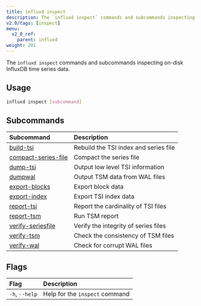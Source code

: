 ```yaml
---
title: influxd inspect
description: The `influxd inspect` commands and subcommands inspecting on-disk InfluxDB time series data.
v2.0/tags: [inspect]
menu:
  v2_0_ref:
    parent: influxd
weight: 201
---
```


The `influxd inspect` commands and subcommands inspecting on-disk InfluxDB time series data.

## Usage
```sh
influxd inspect [subcommand]
```

## Subcommands
| Subcommand                                                                     | Description                           |
|:----------                                                                     |:-----------                           |
| [build-tsi](/v2.0/reference/cli/influxd/inspect/build-tsi/)                    | Rebuild the TSI index and series file |
| [compact-series-file](/v2.0/reference/cli/influxd/inspect/compact-series-file) | Compact the series file               |
| [dump-tsi](/v2.0/reference/cli/influxd/inspect/dump-tsi/)                      | Output low level TSI information      |
| [dumpwal](/v2.0/reference/cli/influxd/inspect/dumpwal/)                        | Output TSM data from WAL files        |
| [export-blocks](/v2.0/reference/cli/influxd/inspect/export-blocks/)            | Export block data                     |
| [export-index](/v2.0/reference/cli/influxd/inspect/export-index/)              | Export TSI index data                 |
| [report-tsi](/v2.0/reference/cli/influxd/inspect/report-tsi/)                  | Report the cardinality of TSI files   |
| [report-tsm](/v2.0/reference/cli/influxd/inspect/report-tsm/)                  | Run TSM report                        |
| [verify-seriesfile](/v2.0/reference/cli/influxd/inspect/verify-seriesfile/)    | Verify the integrity of series files  |
| [verify-tsm](/v2.0/reference/cli/influxd/inspect/verify-tsm/)                  | Check the consistency of TSM files    |
| [verify-wal](/v2.0/reference/cli/influxd/inspect/verify-wal/)                  | Check for corrupt WAL files           |

## Flags
| Flag           | Description                    |
|:----           |:-----------                    |
| `-h`, `--help` | Help for the `inspect` command |
